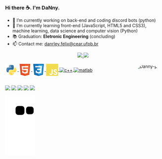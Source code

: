 ### Hi there ☕. I'm DaNny.

- 🔭 I’m currently working on back-end and coding discord bots (python)
- 🌱 I’m currently learning front-end (JavaScript, HTML5 and CSS3), machine learning, data science and computer vision (Python)
- 📚 Graduation: <b>Eletronic Engineering</b> (concluding)
- 📫 Contact me: danrley.felix@cear.ufpb.br

<div align="center">
  <a href="https://github.com/DanrleyFelix">
  <img height="160em" src="https://github-readme-stats.vercel.app/api?username=DanrleyFelix&show_icons=true&theme=dark&include_all_commits=true&count_private=true"/>
  <img height="160em" src="https://github-readme-stats.vercel.app/api/top-langs/?username=DanrleyFelix&layout=compact&langs_count=7&theme=dark"/>
</div>
</div>
<div style="display: inline_block"><br>
  <img align="center" alt="Python" height="40" width="40" src="https://raw.githubusercontent.com/devicons/devicon/master/icons/python/python-original.svg">
  <img align="center" alt="HTML" height="40" width="40" src="https://raw.githubusercontent.com/devicons/devicon/master/icons/html5/html5-original.svg">
  <img align="center" alt="CSS" height="40" width="40" src="https://raw.githubusercontent.com/devicons/devicon/master/icons/css3/css3-original.svg">
  <img align="center" alt="Js" height="40" width="40" src="https://raw.githubusercontent.com/devicons/devicon/master/icons/javascript/javascript-plain.svg">
  <img align="center" alt="c++" height="40" width="40" src="https://user-images.githubusercontent.com/42747200/46140125-da084900-c26d-11e8-8ea7-c45ae6306309.png">
  <img align="center" alt="matlab" height="40" width="40" src="https://upload.wikimedia.org/wikipedia/commons/2/21/Matlab_Logo.png">
  <img align="right" alt="Danny-pic" height="150" style="border-radius:50px;" 
       src="https://media.discordapp.net/attachments/853829396203700247/938315485760602132/Desenho-de-Coffe-PNG.png?width=665&height=670">
</div>

  ##
 
<div> 
  <a href="https://www.youtube.com/channel/UCMozFNrBh5qvUKq0hlFfeew" target="_blank"><img src="https://img.shields.io/badge/YouTube-FF0000?style=for-the-badge&logo=youtube&logoColor=white" target="_blank"></a>
  <a href="https://www.instagram.com/danrley.felix" target="_blank"><img src="https://img.shields.io/badge/-Instagram-%23E4405F?style=for-the-badge&logo=instagram&logoColor=white" target="_blank"></a>
 <a href="https://discord.gg/xYhSWVn" target="_blank"><img src="https://img.shields.io/badge/Discord-7289DA?style=for-the-badge&logo=discord&logoColor=white" target="_blank"></a> 
  <a href = "mailto:danrley.felix@cear.ufpb.br"><img src="https://img.shields.io/badge/-Gmail-%23333?style=for-the-badge&logo=gmail&logoColor=white" target="_blank"></a>
  <a href="https://www.linkedin.com/in/danrley-felix-083674169/" target="_blank"><img src="https://img.shields.io/badge/-LinkedIn-%230077B5?style=for-the-badge&logo=linkedin&logoColor=white" target="_blank"></a>
</div>

![Snake animation](https://github.com/DanrleyFelix/DanrleyFelix/blob/output/github-contribution-grid-snake.svg)
